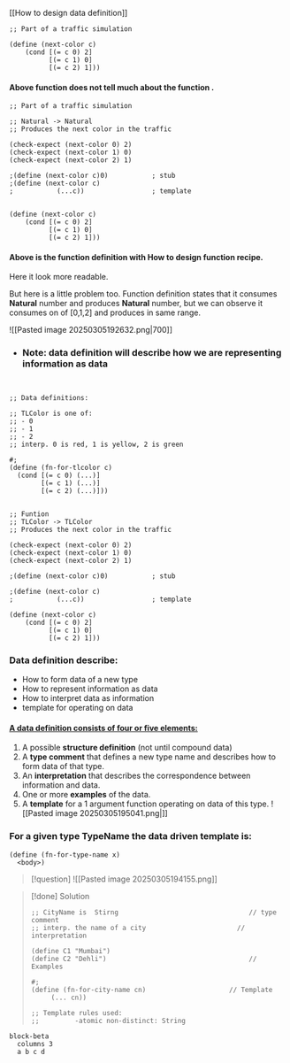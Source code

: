 [[How to design data definition]]

```
;; Part of a traffic simulation

(define (next-color c)
    (cond [(= c 0) 2]
          [(= c 1) 0]
          [(= c 2) 1]))
```

#### Above function does not tell much about the function .

```
;; Part of a traffic simulation

;; Natural -> Natural
;; Produces the next color in the traffic

(check-expect (next-color 0) 2)
(check-expect (next-color 1) 0)
(check-expect (next-color 2) 1)

;(define (next-color c)0)           ; stub
;(define (next-color c)
;           (...c))                 ; template

  
(define (next-color c)
    (cond [(= c 0) 2]
          [(= c 1) 0]
          [(= c 2) 1]))
```

#### Above is the function definition with How to design function recipe.
Here it look more readable.

But here is a little problem too. Function definition states that it consumes **Natural** number  and produces **Natural** number, but we can observe it 
consumes on of [0,1,2] and produces in same range.


![[Pasted image 20250305192632.png|700]]


 - ### Note: data definition will describe how we are representing information as data
```
  

;; Data definitions:

;; TLColor is one of:
;; - 0
;; - 1
;; - 2
;; interp. 0 is red, 1 is yellow, 2 is green

#;
(define (fn-for-tlcolor c)
  (cond [(= c 0) (...)]
        [(= c 1) (...)]
        [(= c 2) (...)]))

  
;; Funtion
;; TLColor -> TLColor
;; Produces the next color in the traffic

(check-expect (next-color 0) 2)
(check-expect (next-color 1) 0)
(check-expect (next-color 2) 1)

;(define (next-color c)0)           ; stub

;(define (next-color c)
;           (...c))                 ; template

(define (next-color c)
    (cond [(= c 0) 2]
          [(= c 1) 0]
          [(= c 2) 1]))
```

### Data definition describe:
- How to form data of a new type
- How to represent information as data
- How to interpret data as information
- template for operating on data

#### [A data definition consists of four or five elements:](https://courses.edx.org/courses/course-v1:UBCx+SPD1x+2T2015/77860a93562d40bda45e452ea064998b/?_gl=1*1qvyjwn*_gcl_au*MjA5MjE3OTMwMC4xNzM0NTIwNzg5*_ga*MTYwOTgwMTkzNS4xNzM0NTIwNzg4*_ga_D3KS4KMDT0*MTc0MTE4Mzc1MS42LjEuMTc0MTE4Mzc1NC41Ny4wLjA.#HtDD)

1. A possible **structure definition** (not until compound data)
2. A **type comment** that defines a new type name and describes how to form data of that type.
3. An **interpretation** that describes the correspondence between information and data.
4. One or more **examples** of the data.
5. A **template** for a 1 argument function operating on data of this type.
![[Pasted image 20250305195041.png|]]

### For a given type TypeName the data driven template is:

```
(define (fn-for-type-name x)
  <body>)
```


>[!question]
>![[Pasted image 20250305194155.png]]


> [!done] Solution
> ```
> ;; CityName is  Stirng                                 // type comment
> ;; interp. the name of a city                       // interpretation
> 
>(define C1 "Mumbai")
>(define C2 "Dehli")                                    // Examples
>
>#;
>(define (fn-for-city-name cn)                     // Template
>      (... cn))
>
>;; Template rules used: 
>;;         -atomic non-distinct: String 

```mermaid
block-beta
  columns 3
  a b c d

```




   












